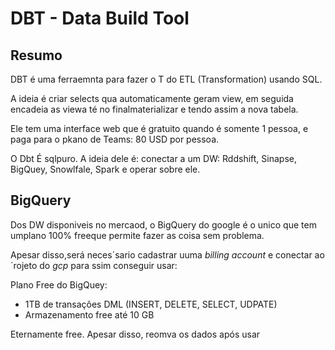 # DBT - Data Build Tool

## Resumo

DBT é uma ferraemnta para fazer o T do ETL (Transformation) usando SQL.

A ideia é criar selects qua automaticamente geram view, em seguida encadeia as viewa té no finalmaterializar e tendo assim a nova tabela.

Ele tem uma interface web que é gratuito quando é somente 1 pessoa, e paga para o pkano de Teams: 80 USD por pessoa.

O Dbt É sqlpuro. A ideia dele é: conectar a um DW: Rddshift, Sinapse, BigQuey, Snowlfale, Spark e operar sobre ele.

## BigQuery

Dos DW disponiveis no mercaod, o BigQuery do google é o unico que tem umplano 100% freeque permite fazer as coisa sem problema.

Apesar disso,será neces´sario cadastrar uuma *billing account* e conectar ao ´rojeto do *gcp* para ssim conseguir usar:

Plano Free do BigQuey:
+ 1TB de transaçôes DML (INSERT, DELETE, SELECT, UDPATE)
+ Armazenamento free até 10 GB
  
Eternamente free. Apesar disso, reomva os dados após usar
